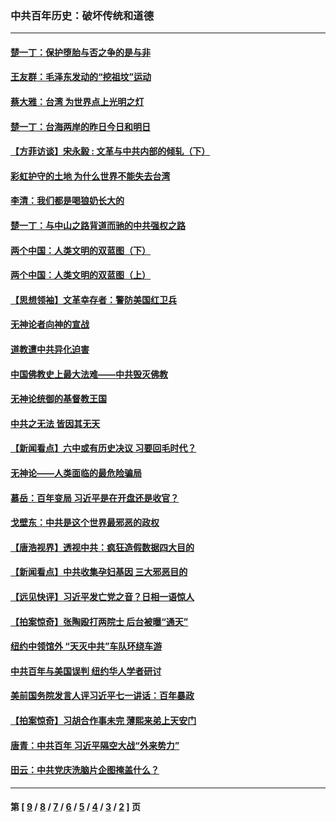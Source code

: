 ### 中共百年历史：破坏传统和道德
---
#### [楚一丁：保护堕胎与否之争的是与非](../../pages/nf1176114/n13815642.md?09160430) 
#### [王友群：毛泽东发动的“挖祖坟”运动](../../pages/nf1176114/n13723639.md?09160430) 
#### [蔡大雅：台湾 为世界点上光明之灯](../../pages/nf1176114/n13531530.md?09160430) 
#### [楚一丁：台海两岸的昨日今日和明日](../../pages/nf1176114/n13531468.md?09160430) 
#### [【方菲访谈】宋永毅 : 文革与中共内部的倾轧（下）](../../pages/nf1176114/n13486836.md?09160430) 
#### [彩虹护守的土地 为什么世界不能失去台湾](../../pages/nf1176114/n13476849.md?09160430) 
#### [李清：我们都是喝狼奶长大的](../../pages/nf1176114/n13471478.md?09160430) 
#### [楚一丁：与中山之路背道而驰的中共强权之路](../../pages/nf1176114/n13437270.md?09160430) 
#### [两个中国：人类文明的双蓝图（下）](../../pages/nf1176114/n13423132.md?09160430) 
#### [两个中国：人类文明的双蓝图（上）](../../pages/nf1176114/n13422687.md?09160430) 
#### [【思想领袖】文革幸存者：警防美国红卫兵](../../pages/nf1176114/n13339289.md?09160430) 
#### [无神论者向神的宣战](../../pages/nf1176114/n13281535.md?09160430) 
#### [道教遭中共异化迫害](../../pages/nf1176114/n13281463.md?09160430) 
#### [中国佛教史上最大法难——中共毁灭佛教](../../pages/nf1176114/n13281397.md?09160430) 
#### [无神论统御的基督教王国](../../pages/nf1176114/n13281280.md?09160430) 
#### [中共之无法 皆因其无天](../../pages/nf1176114/n13281088.md?09160430) 
#### [【新闻看点】六中或有历史决议 习要回毛时代？](../../pages/nf1176114/n13222895.md?09160430) 
#### [无神论——人类面临的最危险骗局](../../pages/nf1176114/n13196137.md?09160430) 
#### [慕岳：百年变局 习近平是在开盘还是收官？](../../pages/nf1176114/n13206516.md?09160430) 
#### [戈壁东：中共是这个世界最邪恶的政权](../../pages/nf1176114/n13085641.md?09160430) 
#### [【唐浩视界】透视中共：疯狂造假数据四大目的](../../pages/nf1176114/n13080590.md?09160430) 
#### [【新闻看点】中共收集孕妇基因 三大邪恶目的](../../pages/nf1176114/n13077182.md?09160430) 
#### [【远见快评】习近平发亡党之音？日相一语惊人](../../pages/nf1176114/n13074809.md?09160430) 
#### [【拍案惊奇】张陶殴打两院士 后台被曝“通天”](../../pages/nf1176114/n13070496.md?09160430) 
#### [纽约中领馆外 “天灭中共”车队环绕车游](../../pages/nf1176114/n13070693.md?09160430) 
#### [中共百年与美国误判 纽约华人学者研讨](../../pages/nf1176114/n13067969.md?09160430) 
#### [美前国务院发言人评习近平七一讲话：百年暴政](../../pages/nf1176114/n13066986.md?09160430) 
#### [【拍案惊奇】习胡合作事未完 薄熙来弟上天安门](../../pages/nf1176114/n13065867.md?09160430) 
#### [唐青：中共百年 习近平隔空大战“外来势力”](../../pages/nf1176114/n13065976.md?09160430) 
#### [田云：中共党庆洗脑片企图掩盖什么？](../../pages/nf1176114/n13064395.md?09160430) 

---
#### 第 [ [9](./9.md?09160430) / [8](./8.md?09160430) / [7](./7.md?09160430) / [6](./6.md?09160430) / [5](./5.md?09160430) / [4](./4.md?09160430) / [3](./3.md?09160430) / [2](./2.md?09160430) ] 页
